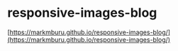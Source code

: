 # responsive-images-blog

[https://markmburu.github.io/responsive-images-blog/](https://markmburu.github.io/responsive-images-blog/)
